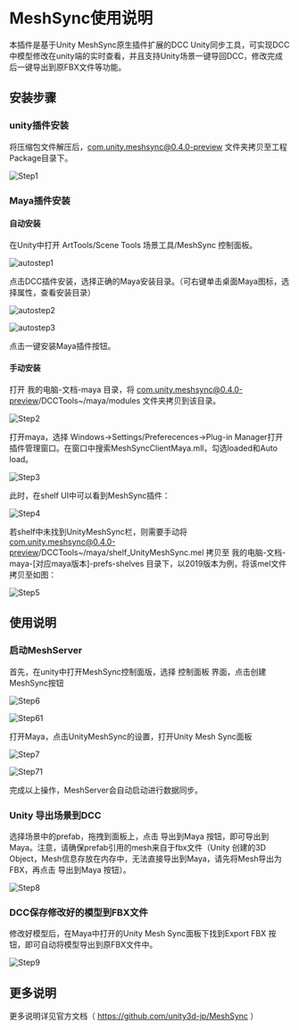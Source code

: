 # MeshSync使用说明

本插件是基于Unity MeshSync原生插件扩展的DCC Unity同步工具，可实现DCC中模型修改在unity端的实时查看，并且支持Unity场景一键导回DCC，修改完成后一键导出到原FBX文件等功能。
## 安装步骤

### unity插件安装

将压缩包文件解压后，com.unity.meshsync@0.4.0-preview 文件夹拷贝至工程Package目录下。

![Step1](./Documentation~/Step1.png)

### Maya插件安装

#### 自动安装

在Unity中打开 ArtTools/Scene Tools 场景工具/MeshSync 控制面板。

![autostep1](./Documentation~/autostep1.png)

点击DCC插件安装，选择正确的Maya安装目录。（可右键单击桌面Maya图标，选择属性，查看安装目录）

![autostep2](./Documentation~/autostep2.png)

![autostep3](./Documentation~/autostep3.png)

点击一键安装Maya插件按钮。


#### 手动安装

打开 我的电脑-文档-maya 目录，将 com.unity.meshsync@0.4.0-preview/DCCTools~/maya/modules 文件夹拷贝到该目录。

![Step2](./Documentation~/Step2.png)

打开maya，选择 Windows->Settings/Preferecences->Plug-in Manager打开插件管理窗口。在窗口中搜索MeshSyncClientMaya.mll，勾选loaded和Auto load。

![Step3](./Documentation~/Step3.png)

此时，在shelf UI中可以看到MeshSync插件：

![Step4](./Documentation~/Step4.png)

若shelf中未找到UnityMeshSync栏，则需要手动将 com.unity.meshsync@0.4.0-preview/DCCTools~/maya/shelf_UnityMeshSync.mel 拷贝至 我的电脑-文档-maya-[对应maya版本]-prefs-shelves 目录下，以2019版本为例，将该mel文件拷贝至如图：

![Step5](./Documentation~/Step5.png)


## 使用说明

### 启动MeshServer

首先，在unity中打开MeshSync控制面版，选择 控制面板 界面，点击创建MeshSync按钮

![Step6](./Documentation~/Step6.png)

![Step61](./Documentation~/Step6_1.png)

打开Maya，点击UnityMeshSync的设置，打开Unity Mesh Sync面板

![Step7](./Documentation~/Step7.png)

![Step71](./Documentation~/Step7_1.png)

完成以上操作，MeshServer会自动启动进行数据同步。


### Unity 导出场景到DCC

选择场景中的prefab，拖拽到面板上，点击 导出到Maya 按钮，即可导出到Maya。注意，请确保prefab引用的mesh来自于fbx文件（Unity 创建的3D Object，Mesh信息存放在内存中，无法直接导出到Maya，请先将Mesh导出为FBX，再点击 导出到Maya 按钮）。

![Step8](./Documentation~/Step8.png)


### DCC保存修改好的模型到FBX文件

修改好模型后，在Maya中打开的Unity Mesh Sync面板下找到Export FBX 按钮，即可自动将模型导出到原FBX文件中。

![Step9](./Documentation~/Step9.png)


## 更多说明

更多说明详见官方文档（ https://github.com/unity3d-jp/MeshSync ）